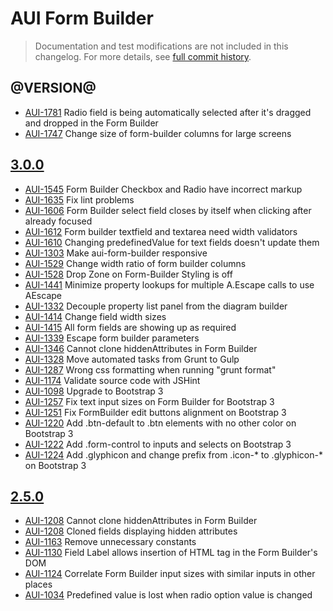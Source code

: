 # AUI Form Builder

> Documentation and test modifications are not included in this changelog. For more details, see [full commit history](https://github.com/liferay/alloy-ui/commits/master/src/aui-form-builder).

## @VERSION@

* [AUI-1781](https://issues.liferay.com/browse/AUI-1781) Radio field is being automatically selected after it's dragged and dropped in the Form Builder
* [AUI-1747](https://issues.liferay.com/browse/AUI-1747) Change size of form-builder columns for large screens

## [3.0.0](https://github.com/liferay/alloy-ui/releases/tag/3.0.0)

* [AUI-1545](https://issues.liferay.com/browse/AUI-1545) Form Builder Checkbox and Radio have incorrect markup
* [AUI-1635](https://issues.liferay.com/browse/AUI-1635) Fix lint problems
* [AUI-1606](https://issues.liferay.com/browse/AUI-1606) Form Builder select field closes by itself when clicking after already focused
* [AUI-1612](https://issues.liferay.com/browse/AUI-1612) Form builder textfield and textarea need width validators
* [AUI-1610](https://issues.liferay.com/browse/AUI-1610) Changing predefinedValue for text fields doesn't update them
* [AUI-1303](https://issues.liferay.com/browse/AUI-1303) Make aui-form-builder responsive
* [AUI-1529](https://issues.liferay.com/browse/AUI-1529) Change width ratio of form builder columns
* [AUI-1528](https://issues.liferay.com/browse/AUI-1528) Drop Zone on Form-Builder Styling is off
* [AUI-1441](https://issues.liferay.com/browse/AUI-1441) Minimize property lookups for multiple A.Escape calls to use AEscape
* [AUI-1332](https://issues.liferay.com/browse/AUI-1332) Decouple property list panel from the diagram builder
* [AUI-1414](https://issues.liferay.com/browse/AUI-1414) Change field width sizes
* [AUI-1415](https://issues.liferay.com/browse/AUI-1415) All form fields are showing up as required
* [AUI-1339](https://issues.liferay.com/browse/AUI-1339) Escape form builder parameters
* [AUI-1346](https://issues.liferay.com/browse/AUI-1346) Cannot clone hiddenAttributes in Form Builder
* [AUI-1328](https://issues.liferay.com/browse/AUI-1328) Move automated tasks from Grunt to Gulp
* [AUI-1287](https://issues.liferay.com/browse/AUI-1287) Wrong css formatting when running "grunt format"
* [AUI-1174](https://issues.liferay.com/browse/AUI-1174) Validate source code with JSHint
* [AUI-1098](https://issues.liferay.com/browse/AUI-1098) Upgrade to Bootstrap 3
* [AUI-1257](https://issues.liferay.com/browse/AUI-1257) Fix text input sizes on Form Builder for Bootstrap 3
* [AUI-1251](https://issues.liferay.com/browse/AUI-1251) Fix FormBuilder edit buttons alignment on Bootstrap 3
* [AUI-1220](https://issues.liferay.com/browse/AUI-1220) Add .btn-default to .btn elements with no other color on Bootstrap 3
* [AUI-1222](https://issues.liferay.com/browse/AUI-1222) Add .form-control to inputs and selects on Bootstrap 3
* [AUI-1224](https://issues.liferay.com/browse/AUI-1224) Add .glyphicon and change prefix from .icon-* to .glyphicon-* on Bootstrap 3

## [2.5.0](https://github.com/liferay/alloy-ui/releases/tag/2.5.0)

* [AUI-1208](https://issues.liferay.com/browse/AUI-1346) Cannot clone hiddenAttributes in Form Builder
* [AUI-1208](https://issues.liferay.com/browse/AUI-1208) Cloned fields displaying hidden attributes
* [AUI-1163](https://issues.liferay.com/browse/AUI-1163) Remove unnecessary constants
* [AUI-1130](https://issues.liferay.com/browse/AUI-1130) Field Label allows insertion of HTML tag in the Form Builder's DOM
* [AUI-1124](https://issues.liferay.com/browse/AUI-1124) Correlate Form Builder input sizes with similar inputs in other places
* [AUI-1034](https://issues.liferay.com/browse/AUI-1034) Predefined value is lost when radio option value is changed